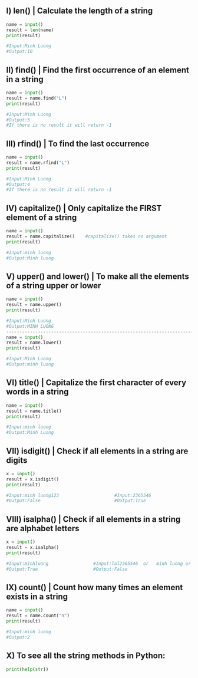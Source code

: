
## I) len()  | Calculate the length of a string

```python
name = input()
result = len(name)
print(result)

#Input:Minh Luong
#Output:10
```

## II) find() | Find the first occurrence of an element in a string

```python
name = input()
result = name.find("L")
print(result)

#Input:Minh Luong
#Output:5
#If there is no result it will return -1
```

## III) rfind() | To find the last occurrence
```python
name = input()
result = name.rfind("L")
print(result)

#Input:Minh Luong
#Output:4
#If there is no result it will return -1
```

## IV) capitalize()  | Only capitalize the FIRST element of a string
```python
name = input()
result = name.capitalize()    #capitalize() takes no argument
print(result)

#Input:minh luong
#Output:Minh luong
```

## V) upper() and lower()  | To make all the elements of a string upper or lower

```python
name = input()
result = name.upper()    
print(result)

#Input:Minh Luong
#Output:MINH LUONG
---------------------------------------------------------------------------------
name = input()
result = name.lower()    
print(result)

#Input:Minh Luong
#Output:minh luong
```

## VI) title()  | Capitalize the first character of every words in a string
```python
name = input()
result = name.title()    
print(result)

#Input:minh luong
#Output:Minh Luong
```

## VII) isdigit() | Check if all elements in a string are digits
```python
x = input()
result = x.isdigit()    
print(result)

#Input:minh luong123                     #Input:2365546
#Output:False                            #Output:True
```

## VIII) isalpha() | Check if all elements in a string are alphabet letters
```python
x = input()
result = x.isalpha()    
print(result)

#Input:minhluong                 #Input:lol2365546  or   minh luong or   minh_luong
#Output:True                     #Output:False
```
## IX) count() | Count how many times an element exists in a string
```python
name = input()
result = name.count("n")    
print(result)

#Input:minh luong
#Output:2
```

## X) To see all the string methods in Python:
```python
print(help(str))
```